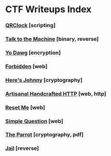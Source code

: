 # CTF Writeups Index

### [QRClock](/ctf-writeups/pages/qrtime.html) [scripting]

### [Talk to the Machine](/ctf-writeups/pages/talk-to-the-machine) [binary, reverse]

### [Yo Dawg](/ctf-writeups/pages/yodawg) [encryption]

### [Forbidden](/ctf-writeups/pages/forbidden) [web]

### [Here's Johnny](/ctf-writeups/pages/heres-johnny) [cryptography]

### [Artisanal Handcrafted HTTP](/ctf-writeups/pages/artisanal-handcrafted-http) [web, http]

### [Reset Me](/ctf-writeups/pages/reset-me) [web]

### [Simple Question](/ctf-writeups/pages/simple-question) [web]

### [The Parrot](/ctf-writeups/pages/the-parrot) [cryptography, pdf]

### [Jail](/ctf-writeups/pages/jail) [reverse]
